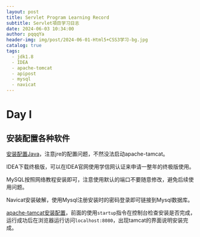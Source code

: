 ```yaml
---
layout: post
title: Servlet Program Learning Record
subtitle: Servlet項目学习日志
date: 2024-06-03 10:34:00
author: pqqqYa
header-img: img/post/2024-06-01-Html5+CSS3学习-bg.jpg
catalog: true
tags:
  - jdk1.8
  - IDEA
  - apache-tomcat
  - apipost
  - mysql
  - navicat
---
```


# Day I

## 安装配置各种软件

[安装配置Java](https://blog.csdn.net/qq_42257666/article/details/128188008)，注意jre的配置问题，不然没法启动apache-tamcat。

IDEA下载终极版，可以在IDEA官网使用学信网认证来申请一整年的终极版使用。

MySQL按照网络教程安装即可，注意使用默认的端口不要随意修改，避免后续使用问题。

Navicat安装破解，使用Mysql注册安装时的密码登录即可链接到Mysql数据库。

[apache-tamcat安装配置](https://blog.csdn.net/qq_42257666/article/details/105701914)，前面的使用`startup`指令在控制台检查安装是否完成，运行成功后在浏览器运行访问`localhost:8080`，出现tamcat的界面说明安装完成。